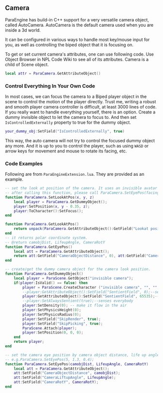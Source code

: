## Camera
ParaEngine has build-in C++ support for a very versatile camera object, called AutoCamera. 
AutoCamera is the default camera used when you are inside a 3d world. 

It can be configured in various ways to handle most key/mouse input for you, as well as controlling the biped object that it is focusing on. 

To get or set current camera's attributes, one can use following code. Use Object Browser in NPL Code Wiki to see all of its attributes. Camera is a child of Scene object. 
```lua
local attr = ParaCamera.GetAttributeObject()
```

### Control Everything In Your Own Code
In most cases, we can focus the camera to a Biped player object in the scene to control the motion of the player directly. Trust me, writing a robust and smooth player camera controller is difficult, at least 3000 lines of code. 
If you really want to handle everything yourself, there is an option. Create a dummy invisible object to let the camera to focus to. And then set `IsControlledExternally` property to true for the dummy object. 

```lua
your_dummy_obj:SetField("IsControlledExternally", true)
```

This way, the auto camera will not try to control the focused dummy object any more. And it is up to you to control the player, such as using `WASD` or arrow keys for movement and mouse to rotate its facing, etc. 

### Code Examples

Following are from `ParaEngineExtension.lua`. They are provided as an example. 

```lua
-- set the look at position of the camera. It uses an invisible avatar as the camera look at position. 
-- after calling this function, please call ParaCamera.SetEyePos(facing, height, angle) to change the camera eye position. 
function ParaCamera.SetLookAtPos(x, y, z)
	local player = ParaCamera.GetDummyObject();
	player:SetPosition(x, y - 0.35, z);
	player:ToCharacter():SetFocus();
end

function ParaCamera.GetLookAtPos()
	return unpack(ParaCamera.GetAttributeObject():GetField("Lookat position", {0,0,0}));
end
-- it returns polar coordinate system.
-- @return camobjDist, LifeupAngle, CameraRotY
function ParaCamera.GetEyePos()
	local att = ParaCamera.GetAttributeObject();
	return att:GetField("CameraObjectDistance", 0), att:GetField("CameraLiftupAngle", 0), att:GetField("CameraRotY", 0);
end

-- create/get the dummy camera object for the camera look position. 
function ParaCamera.GetDummyObject()
	local player = ParaScene.GetObject("invisible camera");
	if(player:IsValid() == false) then
		player = ParaScene.CreateCharacter ("invisible camera", "", "", true, 0, 0, 0);
		--player:GetAttributeObject():SetField("SentientField", 0);--senses nobody
		player:GetAttributeObject():SetField("SentientField", 65535);--senses everybody
		--player:SetAlwaysSentient(true);--senses everybody
		player:SetDensity(0); -- make it flow in the air
		player:SetPhysicsHeight(0);
		player:SetPhysicsRadius(0);
		player:SetField("SkipRender", true);
		player:SetField("SkipPicking", true);
		ParaScene.Attach(player);
		player:SetPosition(0, 0, 0);
	end
	return player;
end

-- set the camera eye position by camera object distance, life up angle and rotation around the y axis. One must call ParaCamera.SetLookAtPos() before calling this function. 
-- e.g.ParaCamera.SetEyePos(5, 1.3, 0.4);
function ParaCamera.SetEyePos(camobjDist, LifeupAngle, CameraRotY)
	local att = ParaCamera.GetAttributeObject();
	att:SetField("CameraObjectDistance", camobjDist);
	att:SetField("CameraLiftupAngle", LifeupAngle);
	att:SetField("CameraRotY", CameraRotY);
end
```
